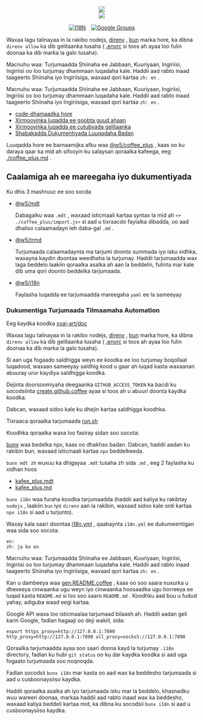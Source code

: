 <p align="center"><a href="https://xxai.art"><img src="https://cdn.jsdelivr.net/gh/xxai-art/doc/logo.svg"/></a><br/><a href="https://xxai.art"><img src="https://cdn.jsdelivr.net/gh/xxai-art/doc/xxai.svg"/></a></p><p align="center"><a href="https://github.com/xxai-art/doc#readme"><img alt="I18N" src="https://cdn.jsdelivr.net/gh/wactax/img/t.svg"/></a>　<a href="https://groups.google.com/u/0/g/xxai-art"><img alt="Google Groups" src="https://cdn.jsdelivr.net/gh/wactax/img/g-groups.svg"/></a></p>

Waxaa lagu talinayaa in la rakibo nodejs, [direnv](https://direnv.net) , [bun](https://github.com/oven-sh/bun) marka hore, ka dibna `direnv allow` ka dib gelitaanka tusaha ( [.envrc](https://github.com/xxai-art/doc/blob/main/.envrc) si toos ah ayaa loo fulin doonaa ka dib marka la galo tusaha).

Macnuhu waa: Turjumaadda Shiinaha ee Jabbaan, Kuuriyaan, Ingiriisi, Ingiriisi oo loo turjumay dhammaan luqadaha kale. Haddii aad rabto inaad taageerto Shiinaha iyo Ingiriisiga, waxaad qori kartaa `zh: en` .

Macnuhu waa: Turjumaadda Shiinaha ee Jabbaan, Kuuriyaan, Ingiriisi, Ingiriisi oo loo turjumay dhammaan luqadaha kale. Haddii aad rabto inaad taageerto Shiinaha iyo Ingiriisiga, waxaad qori kartaa `zh: en` .

* [code-dhamaadka hore](https://github.com/xxai-art/web)
* [Xirmooyinka luqadda ee goobta guud ahaan](https://github.com/xxai-art/web/tree/main/i18n)
* [Xirmooyinka luqadda ee cutubyada gelitaanka](https://github.com/wacpkg/user/tree/main/ui.i18n)
* [Shabakadda Dukumentiyada Luuqadaha Badan](https://github.com/xxai-doc)

Luuqadda hore ee barnaamijka afku waa [@w5/coffee_plus](http://npmjs.com/@w5/coffee_plus) , kaas oo ku daraya qaar ka mid ah sifooyin ku salaysan qoraalka kafeega, eeg [./coffee_plus.md](./coffee_plus.md) .

## Caalamiga ah ee mareegaha iyo dukumentiyada

Ku dhis 3 mashruuc ee soo socda

* [@w5/mdt](https://www.npmjs.com/package/@w5/mdt)

  Dabagalku waa `.mdt` , waxaad isticmaali kartaa syntax la mid ah `<+ ./coffee_plus/import.js>` si aad u tixraacdo faylalka dibadda, oo aad dhaliso calaamadayn leh daba-gal `.md` .

* [@w5/trmd](https://www.npmjs.com/package/@w5/trmd)

  Turjumaada calaamadaynta ma tarjumi doonto summada iyo isku xidhka, waxayna kaydin doontaa weedhaha la turjumay. Haddii tarjumaadda wax laga beddelo laakiin qoraalka asalka ah aan la beddelin, fulinta mar kale dib uma qori doonto beddelka tarjumaada.

* [@w5/i18n](https://www.npmjs.com/package/@w5/i18n)

  Faylasha luqadda ee tarjumaadda mareegaha `yaml` ee la sameeyay

### Dukumentiga Turjumaada Tilmaamaha Automation

Eeg kaydka koodka [xxai-art/doc](https://github.com/xxai-art/doc)

Waxaa lagu talinayaa in la rakibo nodejs, [direnv](https://direnv.net) , [bun](https://github.com/oven-sh/bun) marka hore, ka dibna `direnv allow` ka dib gelitaanka tusaha ( [.envrc](https://github.com/xxai-art/doc/blob/main/.envrc) si toos ah ayaa loo fulin doonaa ka dib marka la galo tusaha).

Si aan uga fogaado saldhigga weyn ee koodka ee loo turjumay boqollaal luqadood, waxaan sameeyay saldhig kood u gaar ah luqad kasta waxaanan abuuray urur kaydiya saldhigga koodka.

Dejinta doorsoomiyaha deegaanka `GITHUB_ACCESS_TOKEN` ka bacdi ku socodsiinta [create.github.coffee](https://github.com/xxai-art/doc/blob/main/create.github.coffee) ayaa si toos ah u abuuri doonta kaydka koodka.

Dabcan, waxaad sidoo kale ku dhejin kartaa saldhigga koodhka.

Tixraaca qoraalka tarjumaada [run.sh](https://github.com/xxai-art/doc/blob/main/run.sh)

Koodhka qoraalka waxa loo fasiray sidan soo socota:

[bunx](https://bun.sh/docs/cli/bunx) waa bedelka npx, kaas oo dhakhso badan. Dabcan, haddii aadan ku rakibin bun, waxaad isticmaali kartaa `npx` beddelkeeda.

`bunx mdt zh` wuxuu ka dhigayaa `.mdt` tusaha zh sida `.md` , eeg 2 faylasha ku xidhan hoos

* [kafee_plus.mdt](https://github.com/xxai-doc/zh/blob/main/coffee_plus.mdt)
* [kafee_plus.md](https://github.com/xxai-doc/zh/blob/main/coffee_plus.md)

`bunx i18n` waa furaha koodka tarjumaadda (haddii aad kaliya ku rakibtay `nodejs` , laakiin `bun` iyo `direnv` aan la rakibin, waxaad sidoo kale ordi kartaa `npx i18n` si aad u turjunto).

Waxay kala saari doontaa [i18n.yml](https://github.com/xxai-art/doc/blob/main/i18n.yml) , qaabaynta `i18n.yml` ee dukumeentigan waa sida soo socota:

```
en:
zh: ja ko en
```

Macnuhu waa: Turjumaadda Shiinaha ee Jabbaan, Kuuriyaan, Ingiriisi, Ingiriisi oo loo turjumay dhammaan luqadaha kale. Haddii aad rabto inaad taageerto Shiinaha iyo Ingiriisiga, waxaad qori kartaa `zh: en` .

Kan u dambeeya waa [gen.README.coffee](https://github.com/xxai-art/doc/blob/main/gen.README.coffee) , kaas oo soo saara nuxurka u dhexeeya cinwaanka ugu weyn iyo cinwaanka hoosaadka ugu horreeya ee luqad kasta `README.md` si loo soo saaro `README.md` . Koodhku aad buu u fudud yahay, adiguba waad eegi kartaa.

Google API waxa loo isticmaalaa tarjumaad bilaash ah. Haddii aadan geli karin Google, fadlan hagaaji oo deji wakiil, sida:

```
export https_proxy=http://127.0.0.1:7890 http_proxy=http://127.0.0.1:7890 all_proxy=socks5://127.0.0.1:7890
```

Qoraalka tarjumaadda ayaa soo saari doona kayd la turjumay `.i18n` directory, fadlan ku hubi `git status` oo ku dar kaydka koodka si aad uga fogaato turjumaada soo noqnoqda.

Fadlan socodsii `bunx i18n` mar kasta oo aad wax ka beddesho tarjumaada si aad u cusboonaysiiso kaydka.

Haddii qoraalka asalka ah iyo tarjumaada isku mar la beddelo, khasnadku wuu wareeri doonaa, markaa haddii aad rabto inaad wax ka beddesho, waxaad kaliya beddeli kartaa mid, ka dibna ku socodsii `bunx i18n` si aad u cusboonaysiiso kaydka.
